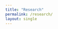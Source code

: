 ```yaml
---
title: "Research"
permalink: /research/
layout: single
---
```



<style>
.project-grid {
  display: grid;
  grid-template-columns: repeat(auto-fit, minmax(250px, 1fr));
  gap: 30px;
  margin-top: 2rem;
}

.project-card {
  background: #f9f9f9;
  padding: 16px;
  border-radius: 12px;
  box-shadow: 0 4px 10px rgba(0,0,0,0.05);
  text-align: center;
}

.project-card img {
  width: 100%;
  height: auto;
  border-radius: 10px;
}

.project-card h3 {
  margin-top: 1rem;
  font-size: 1.25rem;
}

.project-card p {
  font-size: 0.95rem;
  color: #555;
}

.project-links a {
  display: inline-block;
  margin: 8px 10px 0;
  padding: 6px 12px;
  background: #007acc;
  color: white;
  border-radius: 5px;
  font-size: 0.9rem;
  text-decoration: none;
}

.project-links a:hover {
  background: #005eaa;
}
</style>
